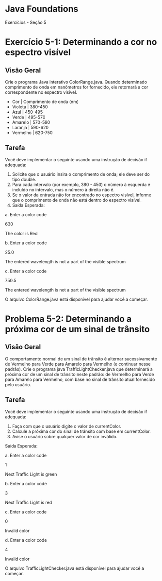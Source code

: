 # Java Foundations
Exercícios - Seção 5

# Exercício 5-1: Determinando a cor no espectro visível
## Visão Geral

Crie o programa Java interativo ColorRange.java. Quando determinado comprimento de onda em nanômetros for fornecido, ele retornará a cor correspondente no espectro visível.

- Cor	| Comprimento de onda (nm)
- Violeta |	380-450
- Azul |	450-495
- Verde |	495-570
- Amarelo |	570-590
- Laranja |	590-620
- Vermelho |	620-750

## Tarefa

Você deve implementar o seguinte usando uma instrução de decisão if adequada:
1. Solicite que o usuário insira o comprimento de onda; ele deve ser do tipo double.
2. Para cada intervalo (por exemplo, 380 - 450) o número à esquerda é incluído no intervalo, mas o número à direita não é.
3. Se o valor da entrada não for encontrado no espectro visível, informe que o comprimento de onda não está dentro do espectro visível. 
4. Saída Esperada:

a.	Enter a color code

630

The color is Red

b.	Enter a color code

25.0

The entered wavelength is not a part of the visible spectrum

c.	Enter a color code

750.5

The entered wavelength is not a part of the visible spectrum

O arquivo ColorRange.java está disponível para ajudar você a começar.

# Problema 5-2: Determinando a próxima cor de um sinal de trânsito
## Visão Geral

O comportamento normal de um sinal de trânsito é alternar sucessivamente de Vermelho para Verde para Amarelo para Vermelho (e continuar nesse padrão). Crie o programa java TrafficLightChecker.java que determinará a próxima cor de um sinal de trânsito neste padrão: de Vermelho para Verde para Amarelo para Vermelho, com base no sinal de trânsito atual fornecido pelo usuário.

## Tarefa

Você deve implementar o seguinte usando uma instrução de decisão if adequada:
1. Faça com que o usuário digite o valor de currentColor. 
2. Calcule a próxima cor do sinal de trânsito com base em currentColor.
3. Avise o usuário sobre qualquer valor de cor inválido.

Saída Esperada:

a. Enter a color code

   1
   
   Next Traffic Light is green
   
b. Enter a color code

   3
   
   Next Traffic Light is red
   
c. Enter a color code

   0
   
   Invalid color
   
d. Enter a color code

   4
   
   Invalid color

O arquivo TrafficLightChecker.java está disponível para ajudar você a começar.

